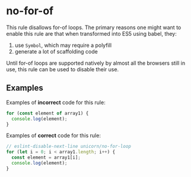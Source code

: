 # no-for-of

This rule disallows for-of loops. The primary reasons one might want to enable this rule are that when transformed into ES5 using babel, they:

1. use `Symbol`, which may require a polyfill
2. generate a lot of scaffolding code

Until for-of loops are supported natively by almost all the browsers still in use, this rule can be used to disable their use.

## Examples

Examples of **incorrect** code for this rule:

```js
for (const element of array1) {
  console.log(element);
}
```

Examples of **correct** code for this rule:

```js
// eslint-disable-next-line unicorn/no-for-loop
for (let i = 0; i < array1.length; i++) {
  const element = array1[i];
  console.log(element);
}
```
